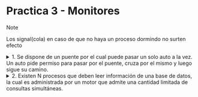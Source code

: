 # Practica 3 - Monitores
> [!NOTE]
> Los signal(cola) en caso de que no haya un proceso dormindo no surten efecto
<details>
  <summary>1. Se dispone de un puente por el cual puede pasar un solo auto a la vez. Un auto pide permiso para pasar por el puente, cruza por el mismo y luego sigue su camino.</summary>

  ``` java
    Monitor  Puente 
    cond cola;  
    int cant= 0; 
 
    Procedure entrarPuente () 
         while ( cant > 0) wait (cola); 
         cant = cant + 1;    
    end; 
 
    Procedure salirPuente () 
        cant = cant – 1; 
        signal(cola); 
    end; 
End Monitor;  
 
Process Auto [a:1..M] 
   Puente. entrarPuente (a); 
   “el auto cruza el puente” 
   Puente. salirPuente(a); 
End Process; 

  ```
<details>
  <summary>A) ¿El código funciona correctamente?
Justifique su respuesta</summary>

  Este es el contenido que se oculta hasta que haces clic. Puedes agregar texto, imágenes o incluso código aquí.

</details>
<details>
  <summary>B) ¿Se podría simplificar el programa? ¿Sin
monitor? ¿Menos procedimientos? ¿Sin
variable condition? En caso afirmativo,
rescriba el código</summary>

  Este es el contenido que se oculta hasta que haces clic. Puedes agregar texto, imágenes o incluso código aquí.

</details>
<details>
  <summary>C)¿La solución original respeta el orden de
llegada de los vehículos? Si rescribió el código
en el punto b), ¿esa solución respeta el orden
de llegada?</summary>

  Este es el contenido que se oculta hasta que haces clic. Puedes agregar texto, imágenes o incluso código aquí.

</details>
</details>

<details>
    <summary>2. Existen N procesos que deben leer información de una base de datos, la cual es administrada por un motor que admite una cantidad limitada de consultas simultáneas.</summary>
    <details>
    <summary>a) Analice el problema y defina qué procesos, recursos y monitores serán necesarios/convenientes,  además  de  las  posibles  sincronizaciones  requeridas  para resolver el problema.</summary>
    </details>
    <details>
    <summary> b) Implemente el acceso a la base por parte de los procesos, sabiendo que el motor de base de datos puede atender a lo sumo 5 consultas de lectura simultáneas.
    </summary>


``` java
    Monitor MotorBDD{
	int lugares = 0;
	cond cola;
	
	procedure pasar(){
		if(lugares == 5 ){ // si no hay lugar en la BDD me duermo 
			wait(cola);
		}
		// si hay lugar
		lugares++;
	}
	procedure salir(){
			signal(cola);
			// podria otro proceso entrar antes del que desperte ?
			lugares--;	
	}
}
```
``` java
  Process proceso[id:0..N-1]{
	Monitor.pasar();
	leerBaseDeDatos();
	Monitor.salir();

}
```
  </details>
</details>